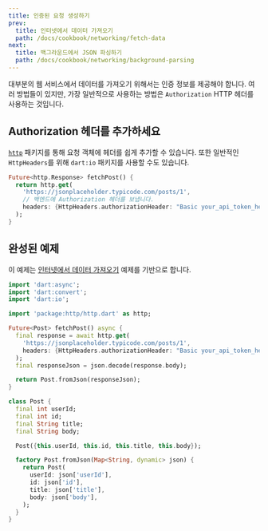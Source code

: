 ```yaml
---
title: 인증된 요청 생성하기
prev:
  title: 인터넷에서 데이터 가져오기
  path: /docs/cookbook/networking/fetch-data
next:
  title: 백그라운드에서 JSON 파싱하기
  path: /docs/cookbook/networking/background-parsing
---
```


대부분의 웹 서비스에서 데이터를 가져오기 위해서는 인증 정보를 제공해야 합니다.
여러 방법들이 있지만, 가장 일반적으로 사용하는 방법은 `Authorization` HTTP 헤더를
사용하는 것입니다.

## Authorization 헤더를 추가하세요

[`http`]({{site.pub-pkg}}/http) 패키지를 통해 요청 객체에 헤더를 쉽게 추가할 수 
있습니다. 또한 일반적인 `HttpHeaders`를 위해 `dart:io` 패키지를 사용할 수도 있습니다.

<!-- skip -->
```dart
Future<http.Response> fetchPost() {
  return http.get(
    'https://jsonplaceholder.typicode.com/posts/1',
    // 백엔드에 Authorization 헤더를 보냅니다.
    headers: {HttpHeaders.authorizationHeader: "Basic your_api_token_here"},
  );
}
```

## 완성된 예제

이 예제는 [인터넷에서 데이터 가져오기](/docs/cookbook/networking/fetch-data/) 예제를
기반으로 합니다.

```dart
import 'dart:async';
import 'dart:convert';
import 'dart:io';

import 'package:http/http.dart' as http;

Future<Post> fetchPost() async {
  final response = await http.get(
    'https://jsonplaceholder.typicode.com/posts/1',
    headers: {HttpHeaders.authorizationHeader: "Basic your_api_token_here"},
  );
  final responseJson = json.decode(response.body);

  return Post.fromJson(responseJson);
}

class Post {
  final int userId;
  final int id;
  final String title;
  final String body;

  Post({this.userId, this.id, this.title, this.body});

  factory Post.fromJson(Map<String, dynamic> json) {
    return Post(
      userId: json['userId'],
      id: json['id'],
      title: json['title'],
      body: json['body'],
    );
  }
}
```
